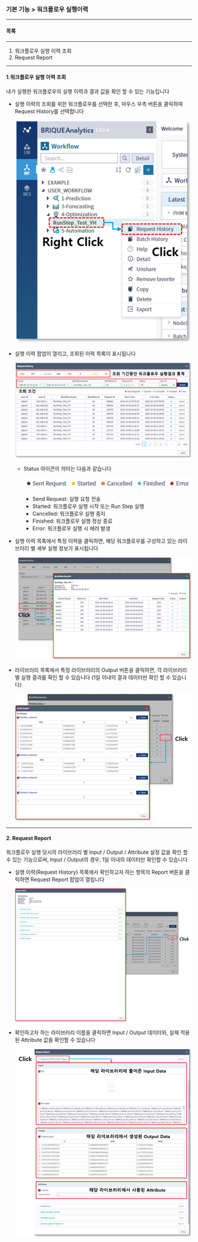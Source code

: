 ### 기본 기능 >  워크플로우 실행이력



------

#### 목록

------

1. 워크플로우 실행 이력 조회
2. Request Report



------

#### 1.워크플로우 실행 이력 조회

내가 실행한 워크플로우의 실행 이력과 결과 값을 확인 할 수 있는 기능입니다



- 실행 이력의 조회를 위한 워크플로우를 선택한 후, 마우스 우측 버튼을 클릭하여 Request History를 선택합니다

  ![image-20200612100522840](./img/기본기능_06_워크플로우실행이력-01.PNG)

  

- 실행 이력 팝업이 열리고, 조회된 이력 목록이 표시됩니다

  ![image-20200612113628998](./img/기본기능_06_워크플로우실행이력-02.PNG)

  

  - Status 아이콘의 의미는 다음과 같습니다

    ![image-20200612114021177](./img/기본기능_06_워크플로우실행이력-03.png)

    

    - Send Request: 실행 요청 전송
    - Started: 워크플로우 실행 시작 또는 Run Step 실행
    - Cancelled: 워크플로우 실행 중지
    - Finished: 워크플로우 실행 정상 종료
    - Error: 워크플로우 실행 시 에러 발생

    

- 실행 이력 목록에서 특정 이력을 클릭하면, 해당 워크플로우를 구성하고 있는 라이브러리 별 세부 실행 정보가 표시됩니다

  ![image-20200612114448740](./img/기본기능_06_워크플로우실행이력-04.png)

  

- 라이브러리 목록에서 특정 라이브러리의 Output 버튼을 클릭하면, 각 라이브러리 별 실행 결과를 확인 할 수 있습니다 (1일 이내의 결과 데이터만 확인 할 수 있습니다)

  ![image-20200612115708345](./img/기본기능_06_워크플로우실행이력-05.png)



------

#### 2. Request Report

워크플로우 실행 당시의 라이브러리 별 Input / Output / Attribute 설정 값을 확인 할 수 있는 기능으로써, Input / Output의 경우, 1일 이내의 데이터만 확인할 수 있습니다



- 실행 이력(Request History) 목록에서 확인하고자 하는 항목의 Report 버튼을 클릭하면 Request Report 팝업이 열립니다

  ![image-20200612120550174](./img/기본기능_06_워크플로우실행이력-06.png)

  

- 확인하고자 하는 라이브러리 이름을 클릭하면 Input / Output 데이터와, 실제 적용된 Attribute 값을 확인할 수 있습니다

  ![image-20200612121035367](./img/기본기능_06_워크플로우실행이력-07.png)



